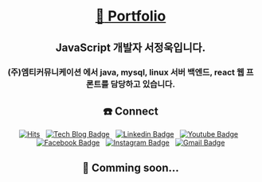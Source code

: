
<div align=center>

# [:paperclip: Portfolio](https://github.com/afashs/portfolio)

## JavaScript 개발자 서정욱입니다.

### (주)엠티커뮤니케이션 에서 java, mysql, linux 서버 백엔드, react 웹 프론트를 담당하고 있습니다.

</div>

<div align=center>

## :phone: Connect

[![Hits](https://hits.seeyoufarm.com/api/count/incr/badge.svg?url=https%3A%2F%2Fgithub.com%2Fafashs%2Fhit-counter&count_bg=%233D7CC8&title_bg=%23555555&icon=instacart.svg&icon_color=%23E7E7E7&title=today+/+total&edge_flat=false)](https://github.com/afashs)
&nbsp;
[![Tech Blog Badge](http://img.shields.io/badge/-Tech%20blog-black?style=flat-square&logoColor=white&logo=Vimeo&link=https://velog.io/@afashs)](https://afashs.oopy.io)
&nbsp;
[![Linkedin Badge](https://img.shields.io/badge/-LinkedIn-blue?style=flat-square&logo=Linkedin&logoColor=white&link=https://www.linkedin.com/in/jung-wook-seo-5579061a8/)](https://www.linkedin.com/in/jung-wook-seo-5579061a8/)
&nbsp;
[![Youtube Badge](https://img.shields.io/badge/Youtube-ff0000?style=flat-square&logo=youtube&link=https://www.youtube.com/channel/UCY2doudlBdxzlvuHldrOrxQ)](https://www.youtube.com/channel/UCY2doudlBdxzlvuHldrOrxQ)
&nbsp;
[![Facebook Badge](https://img.shields.io/badge/facebook-1877f2?style=flat-square&logo=facebook&logoColor=white&link=https://www.facebook.com/dev.afashs)](https://www.facebook.com/dev.afashs)
&nbsp;
[![Instagram Badge](https://img.shields.io/badge/-Instagram-dd2a7b?style=flat-square&logo=instagram&logoColor=white&link=https://www.instagram.com/dev.afashs/)](https://www.instagram.com/dev.afashs/) 
&nbsp;
[![Gmail Badge](https://img.shields.io/badge/Gmail-d14836?style=flat-square&logo=Gmail&logoColor=white&link=mailto:dev.afshs@gmail.com)](mailto:dev.afashs@gmail.com)
	
</div>

<div align=center>

## :open_file_folder: Comming soon...
